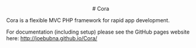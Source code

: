<p align="center">
# Cora
</p>

Cora is a flexible MVC PHP framework for rapid app development.

For documentation (including setup) please see the GitHub pages website here:
http://joebubna.github.io/Cora/
